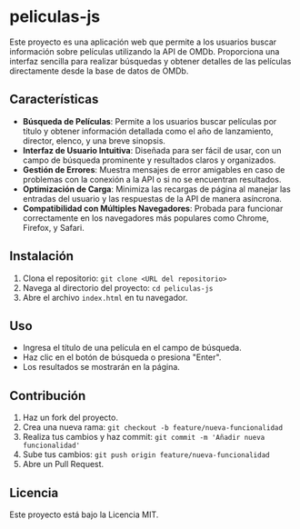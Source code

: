 # peliculas-js

Este proyecto es una aplicación web que permite a los usuarios buscar información sobre películas utilizando la API de OMDb. Proporciona una interfaz sencilla para realizar búsquedas y obtener detalles de las películas directamente desde la base de datos de OMDb.

## Características
- **Búsqueda de Películas**: Permite a los usuarios buscar películas por título y obtener información detallada como el año de lanzamiento, director, elenco, y una breve sinopsis.
- **Interfaz de Usuario Intuitiva**: Diseñada para ser fácil de usar, con un campo de búsqueda prominente y resultados claros y organizados.
- **Gestión de Errores**: Muestra mensajes de error amigables en caso de problemas con la conexión a la API o si no se encuentran resultados.
- **Optimización de Carga**: Minimiza las recargas de página al manejar las entradas del usuario y las respuestas de la API de manera asíncrona.
- **Compatibilidad con Múltiples Navegadores**: Probada para funcionar correctamente en los navegadores más populares como Chrome, Firefox, y Safari.

## Instalación
1. Clona el repositorio: `git clone <URL del repositorio>`
2. Navega al directorio del proyecto: `cd peliculas-js`
3. Abre el archivo `index.html` en tu navegador.

## Uso
- Ingresa el título de una película en el campo de búsqueda.
- Haz clic en el botón de búsqueda o presiona "Enter".
- Los resultados se mostrarán en la página.

## Contribución
1. Haz un fork del proyecto.
2. Crea una nueva rama: `git checkout -b feature/nueva-funcionalidad`
3. Realiza tus cambios y haz commit: `git commit -m 'Añadir nueva funcionalidad'`
4. Sube tus cambios: `git push origin feature/nueva-funcionalidad`
5. Abre un Pull Request.

## Licencia
Este proyecto está bajo la Licencia MIT.